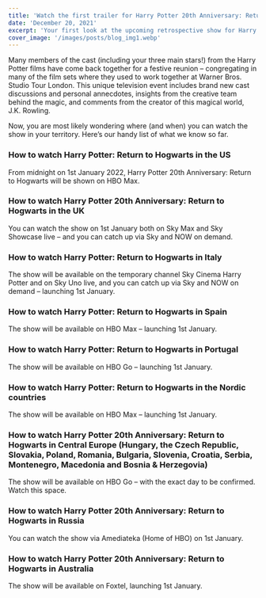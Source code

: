 ```yaml
---
title: 'Watch the first trailer for Harry Potter 20th Anniversary: Return to Hogwarts'
date: 'December 20, 2021'
excerpt: 'Your first look at the upcoming retrospective show for Harry Potter and the Philosopher’s Stone’s 20th anniversary features many familiar faces. Watch the trailer and discover where you can watch the show, available in many territories from 1st January 2022!'
cover_image: '/images/posts/blog_img1.webp'
---
```


Many members of the cast (including your three main stars!) from the Harry Potter films have come back together for a festive reunion – congregating in many of the film sets where they used to work together at Warner Bros. Studio Tour London. This unique television event includes brand new cast discussions and personal annecdotes, insights from the creative team behind the magic, and comments from the creator of this magical world, J.K. Rowling.

Now, you are most likely wondering where (and when) you can watch the show in your territory. Here’s our handy list of what we know so far.

### How to watch Harry Potter: Return to Hogwarts in the US
From midnight on 1st January 2022, Harry Potter 20th Anniversary: Return to Hogwarts will be shown on HBO Max.

### How to watch Harry Potter 20th Anniversary: Return to Hogwarts in the UK
You can watch the show on 1st January both on Sky Max and Sky Showcase live – and you can catch up via Sky and NOW on demand.

### How to watch Harry Potter: Return to Hogwarts in Italy
The show will be available on the temporary channel Sky Cinema Harry Potter and on Sky Uno live, and you can catch up via Sky and NOW on demand – launching 1st January.

### How to watch Harry Potter: Return to Hogwarts in Spain
The show will be available on HBO Max – launching 1st January.

### How to watch Harry Potter: Return to Hogwarts in Portugal
The show will be available on HBO Go – launching 1st January.

### How to watch Harry Potter: Return to Hogwarts in the Nordic countries
The show will be available on HBO Max – launching 1st January.

### How to watch Harry Potter 20th Anniversary: Return to Hogwarts in Central Europe (Hungary, the Czech Republic, Slovakia, Poland, Romania, Bulgaria, Slovenia, Croatia, Serbia, Montenegro, Macedonia and Bosnia & Herzegovia)

The show will be available on HBO Go – with the exact day to be confirmed. Watch this space.

### How to watch Harry Potter 20th Anniversary: Return to Hogwarts in Russia
You can watch the show via Amediateka (Home of HBO) on 1st January.

### How to watch Harry Potter 20th Anniversary: Return to Hogwarts in Australia
The show will be available on Foxtel, launching 1st January.